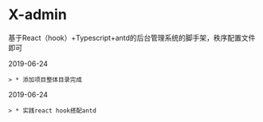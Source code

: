 # X-admin
基于React（hook）+Typescript+antd的后台管理系统的脚手架，秩序配置文件即可


2019-06-24  
 
    > * 添加项目整体目录完成 
 
2019-06-24  
 
    > * 实践react hook搭配antd

